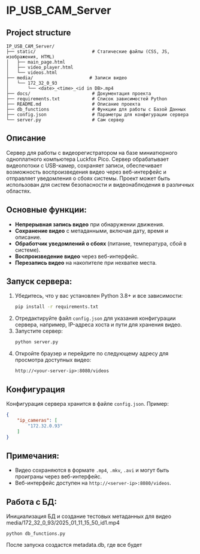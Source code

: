 # IP_USB_CAM_Server

## Project structure
```commandline
IP_USB_CAM_Server/
├── static/                     # Статические файлы (CSS, JS, изображения, HTML)
│   ├── main_page.html
│   ├── video_player.html
│   └── videos.html
├── media/                     # Записи видео
│   └── 172_32_0_93
│       └── <date>_<time>_<id in DB>.mp4
├── docs/                       # Документация проекта
├── requirements.txt            # Список зависимостей Python
├── README.md                   # Описание проекта
├── db_functions                # Функции для работы с Базой Данных
├── config.json                 # Параметры для конфигурации сервера
└── server.py                   # Сам сервер
```

## Описание
Сервер для работы с видеорегистратором на базе миниатюрного одноплатного компьютера Luckfox Pico. Сервер обрабатывает видеопотоки с USB-камер, сохраняет записи, обеспечивает возможность воспроизведения видео через веб-интерфейс и отправляет уведомления о сбоях системы. Проект может быть использован для систем безопасности и видеонаблюдения в различных областях.

## Основные функции:
- **Непрерывная запись видео** при обнаружении движения.
- **Сохранение видео** с метаданными, включая дату, время и описание.
- **Обработчик уведомлений о сбоях** (питание, температура, сбой в системе).
- **Воспроизведение видео** через веб-интерфейс.
- **Перезапись видео** на накопителе при нехватке места.
  
## Запуск сервера:
1. Убедитесь, что у вас установлен Python 3.8+ и все зависимости:
   ```bash
   pip install -r requirements.txt
   ```
2. Отредактируйте файл `config.json` для указания конфигурации сервера, например, IP-адреса хоста и пути для хранения видео.
3. Запустите сервер:
   ```bash
   python server.py
   ```
4. Откройте браузер и перейдите по следующему адресу для просмотра доступных видео:
   ```
   http://<your-server-ip>:8080/videos
   ```

## Конфигурация
Конфигурация сервера хранится в файле `config.json`. Пример:
```json
{
    "ip_cameras": [
        "172.32.0.93"
    ]
}
```

## Примечания:
- Видео сохраняются в формате `.mp4`, `.mkv`, `.avi` и могут быть проиграны через веб-интерфейс.
- Веб-интерфейс доступен на `http://<server-ip>:8080/videos`.


## Работа с БД:
Инициализация БД и создание тестовых метаданных для видео media/172_32_0_93/2025_01_11_15_50_id1.mp4
```commandline
python db_functions.py
```
После запуска создастся metadata.db, где все будет
